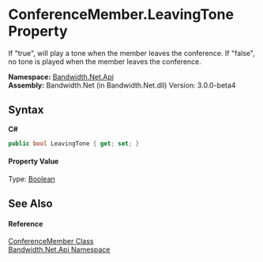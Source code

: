 ﻿# ConferenceMember.LeavingTone Property 
 

If "true", will play a tone when the member leaves the conference. If "false", no tone is played when the member leaves the conference.

**Namespace:**&nbsp;<a href ="N_Bandwidth_Net_Api.md">Bandwidth.Net.Api</a><br />**Assembly:**&nbsp;Bandwidth.Net (in Bandwidth.Net.dll) Version: 3.0.0-beta4

## Syntax

**C#**<br />
``` C#
public bool LeavingTone { get; set; }
```


#### Property Value
Type: <a href="http://msdn2.microsoft.com/en-us/library/a28wyd50" target="_blank">Boolean</a>

## See Also


#### Reference
<a href ="T_Bandwidth_Net_Api_ConferenceMember.md">ConferenceMember Class</a><br /><a href ="N_Bandwidth_Net_Api.md">Bandwidth.Net.Api Namespace</a><br />